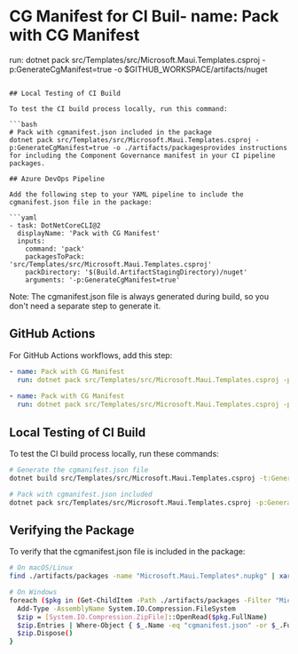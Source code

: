 # CG Manifest for CI Buil- name: Pack with CG Manifest
  run: dotnet pack src/Templates/src/Microsoft.Maui.Templates.csproj -p:GenerateCgManifest=true -o $GITHUB_WORKSPACE/artifacts/nuget
```

## Local Testing of CI Build

To test the CI build process locally, run this command:

```bash
# Pack with cgmanifest.json included in the package
dotnet pack src/Templates/src/Microsoft.Maui.Templates.csproj -p:GenerateCgManifest=true -o ./artifacts/packagesprovides instructions for including the Component Governance manifest in your CI pipeline packages.

## Azure DevOps Pipeline

Add the following step to your YAML pipeline to include the cgmanifest.json file in the package:

```yaml
- task: DotNetCoreCLI@2
  displayName: 'Pack with CG Manifest'
  inputs:
    command: 'pack'
    packagesToPack: 'src/Templates/src/Microsoft.Maui.Templates.csproj'
    packDirectory: '$(Build.ArtifactStagingDirectory)/nuget'
    arguments: '-p:GenerateCgManifest=true'
```

Note: The cgmanifest.json file is always generated during build, so you don't need a separate step to generate it.

## GitHub Actions

For GitHub Actions workflows, add this step:

```yaml
- name: Pack with CG Manifest
  run: dotnet pack src/Templates/src/Microsoft.Maui.Templates.csproj -p:GenerateCgManifest=true -o $GITHUB_WORKSPACE/artifacts/nuget
  
- name: Pack with CG Manifest
  run: dotnet pack src/Templates/src/Microsoft.Maui.Templates.csproj -p:GenerateCgManifest=true -o $GITHUB_WORKSPACE/artifacts/nuget
```

## Local Testing of CI Build

To test the CI build process locally, run these commands:

```bash
# Generate the cgmanifest.json file
dotnet build src/Templates/src/Microsoft.Maui.Templates.csproj -t:GenerateCgManifest

# Pack with cgmanifest.json included
dotnet pack src/Templates/src/Microsoft.Maui.Templates.csproj -p:GenerateCgManifest=true -o ./artifacts/packages
```

## Verifying the Package

To verify that the cgmanifest.json file is included in the package:

```bash
# On macOS/Linux
find ./artifacts/packages -name "Microsoft.Maui.Templates*.nupkg" | xargs -I{} unzip -l {} | grep cgmanifest.json

# On Windows
foreach ($pkg in (Get-ChildItem -Path ./artifacts/packages -Filter "Microsoft.Maui.Templates*.nupkg")) { 
  Add-Type -AssemblyName System.IO.Compression.FileSystem
  $zip = [System.IO.Compression.ZipFile]::OpenRead($pkg.FullName)
  $zip.Entries | Where-Object { $_.Name -eq "cgmanifest.json" -or $_.FullName -like "*cgmanifest.json" }
  $zip.Dispose()
}
```
